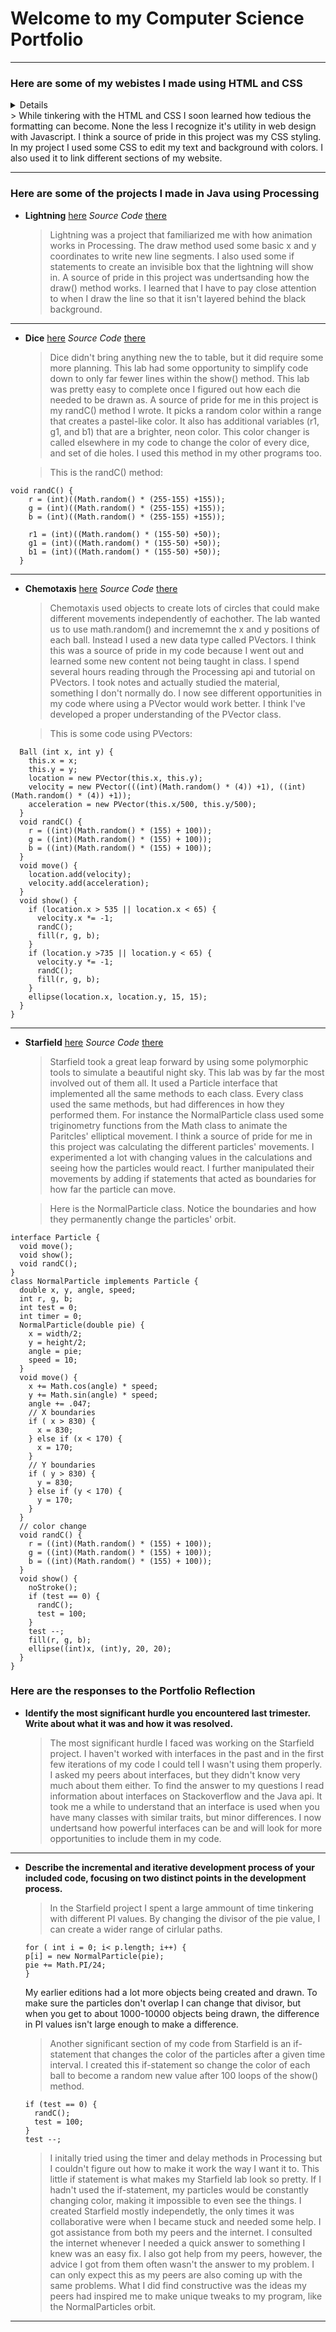 # Welcome to my Computer Science Portfolio
---

### Here are some of my webistes I made using HTML and CSS

<details>
* **WebPage1** [here](https://amentw.github.io/testWeb/dogPage/) *Source Code* [there](https://github.com/AmentW/testWeb/)
  * This webpage is called dogPage. It was my first crack at website coding, so it doesn't have very much HTML.
* **WebPage2** [here](https://amentw.github.io/testWeb/pagePage) *Source Code* [there](https://github.com/AmentW/testWeb/)
  * This webpage is called pagePage. I created a new webpage idea and added even more HTML.
* **WebPage3** [here](https://amentw.github.io/testWeb/finalPage) *Source Code* [there](https://github.com/AmentW/testWeb/)
  * This webpage is called finalPage. I made improvements to pagePage by adding some CSS styling to it.
 </details>
> While tinkering with the HTML and CSS I soon learned how tedious the formatting can become. None the less I recognize it's utility in web design with Javascript. I think a source of pride in this project was my CSS styling. In my project I used some CSS to edit my text and background with colors. I also used it to link different sections of my website.

***

### Here are some of the projects I made in Java using Processing
 * **Lightning** [here](https://amentw.github.io/lightning2/Lightning/) *Source Code* [there](https://github.com/AmentW/lightning2)
    > Lightning was a project that familiarized me with how animation works in Processing. The draw method used some basic x and y coordinates to write new line segments. I also used some if statements to create an invisible box that the lightning will show in. A source of pride in this project was undertsanding how the draw() method works. I learned that I have to pay close attention to when I draw the line so that it isn't layered behind the black background.
    
***
    
* **Dice** [here](https://amentw.github.io/dice3/) *Source Code* [there](https://github.com/AmentW/dice3)
    > Dice didn't bring anything new the to table, but it did require some more planning. This lab had some opportunity to simplify code down to only far fewer lines within the show() method. This lab was pretty easy to complete once I figured out how each die needed to be drawn as. A source of pride for me in this project is my randC() method I wrote. It picks a random color within a range that creates a pastel-like color. It also has additional variables (r1, g1, and b1) that are a brighter, neon color. This color changer is called elsewhere in my code to change the color of every dice, and set of die holes. I used this method in my other programs too.

    >This is the randC() method:
```
void randC() {
    r = (int)((Math.random() * (255-155) +155));
    g = (int)((Math.random() * (255-155) +155));
    b = (int)((Math.random() * (255-155) +155));

    r1 = (int)((Math.random() * (155-50) +50));
    g1 = (int)((Math.random() * (155-50) +50));
    b1 = (int)((Math.random() * (155-50) +50));
  }
```
***

* **Chemotaxis** [here](https://amentw.github.io/chemotaxis4/) *Source Code* [there](https://github.com/AmentW/chemotaxis4)
    > Chemotaxis used objects to create lots of circles that could make different movements independently of eachother. The lab wanted us to use math.random() and incrememnt the x and y positions of each ball. Instead I used a new data type called PVectors. I think this was a source of pride in my code because I went out and learned some new content not being taught in class. I spend several hours reading through the Processing api and tutorial on PVectors. I took notes and actually studied the material, something I don't normally do. I now see different opportunities in my code where using a PVector would work better. I think I've developed a proper understanding of the PVector class. 

    >This is some code using PVectors:
```
  Ball (int x, int y) {
    this.x = x;
    this.y = y;
    location = new PVector(this.x, this.y);
    velocity = new PVector(((int)(Math.random() * (4)) +1), ((int)(Math.random() * (4)) +1));
    acceleration = new PVector(this.x/500, this.y/500);
  }
  void randC() {
    r = ((int)(Math.random() * (155) + 100));
    g = ((int)(Math.random() * (155) + 100));
    b = ((int)(Math.random() * (155) + 100));
  }
  void move() {
    location.add(velocity);
    velocity.add(acceleration);
  }
  void show() {
    if (location.x > 535 || location.x < 65) {
      velocity.x *= -1;
      randC();
      fill(r, g, b);
    }
    if (location.y >735 || location.y < 65) {
      velocity.y *= -1;
      randC();
      fill(r, g, b);
    }
    ellipse(location.x, location.y, 15, 15);
  }
}
```
***

* **Starfield** [here](https://amentw.github.io/starfield5/) *Source Code* [there](https://github.com/AmentW/starfield5)
    > Starfield took a great leap forward by using some polymorphic tools to simulate a beautiful night sky. This lab was by far the most involved out of them all. It used a Particle interface that implemented all the same methods to each class. Every class used the same methods, but had differences in how they performed them. For instance the NormalParticle class used some triginometry functions from the Math class to animate the Paritcles' elliptical movement. I think a source of pride for me in this project was calculating the different particles' movements. I experimented a lot with changing values in the calculations and seeing how the particles would react. I further manipulated their movements by adding if statements that acted as boundaries for how far the particle can move. 

    > Here is the NormalParticle class. Notice the boundaries and how they permanently change the particles' orbit.
```
interface Particle {
  void move();
  void show();
  void randC();
}
class NormalParticle implements Particle {
  double x, y, angle, speed;
  int r, g, b;
  int test = 0;
  int timer = 0;
  NormalParticle(double pie) {
    x = width/2;
    y = height/2;
    angle = pie;
    speed = 10;
  }
  void move() {
    x += Math.cos(angle) * speed;
    y += Math.sin(angle) * speed;
    angle += .047;
    // X boundaries
    if ( x > 830) {
      x = 830;
    } else if (x < 170) {
      x = 170;
    }
    // Y boundaries
    if ( y > 830) {
      y = 830;
    } else if (y < 170) {
      y = 170;
    }
  }
  // color change
  void randC() {
    r = ((int)(Math.random() * (155) + 100));
    g = ((int)(Math.random() * (155) + 100));
    b = ((int)(Math.random() * (155) + 100));
  }
  void show() {
    noStroke();
    if (test == 0) {
      randC();
      test = 100;
    }
    test --;
    fill(r, g, b);
    ellipse((int)x, (int)y, 20, 20);
  }
}
```

### Here are the responses to the Portfolio Reflection
- **Identify the most significant hurdle you encountered last trimester. Write about what it was and how it was resolved.**
    > The most significant hurdle I faced was working on the Starfield project. I haven't worked with interfaces in the past and in the first few iterations of my code I could tell I wasn't using them properly. I asked my peers about interfaces, but they didn't know very much about them either. To find the answer to my questions I read information about interfaces on Stackoverflow and the Java api. It took me a while to understand that an interface is used when you have many classes with similar traits, but minor differences. I now undertsand how powerful interfaces can be and will look for more opportunities to include them in my code. 

***

- **Describe the incremental and iterative development process of your included code, focusing on two distinct points in the development process.**
    > In the Starfield project I spent a large ammount of time tinkering with different PI values. By changing the divisor of the pie value, I can create a wider range of cirlular paths. 
    ```
    for ( int i = 0; i< p.length; i++) {
    p[i] = new NormalParticle(pie);
    pie += Math.PI/24;
  }
    ```
    My earlier editions had a lot more objects being created and drawn. To make sure the particles don't overlap I can change that divisor, but when you get to about 1000-10000 objects being drawn, the difference in PI values isn't large enough to make a difference.
    
    > Another significant section of my code from Starfield is an if-statement that changes the color of the particles after a given time interval. I created this if-statement so change the color of each ball to become a random new value after 100 loops of the show() method. 
    ```
    if (test == 0) {
      randC();
      test = 100;
    }
    test --;
    ```
    > I initally tried using the timer and delay methods in Processing but I couldn't figure out how to make it work the way I want it to. This little if statement is what makes my Starfield lab look so pretty. If I hadn't used the if-statement, my particles would be constantly changing color, making it impossible to even see the things. 
    > I created Starfield mostly independetly, the only times it was collaborative were when I became stuck and needed some help. I got assistance from both my peers and the internet. I consulted the internet whenever I needed a quick answer to something I knew was an easy fix. I also got help from my peers, however, the advice I got from them often wasn't the answer to my problem. I can only expect this as my peers are also coming up with the same problems. What I did find constructive was the ideas my peers had inspired me to make unique tweaks to my program, like the NormalParticles orbit. 

***
